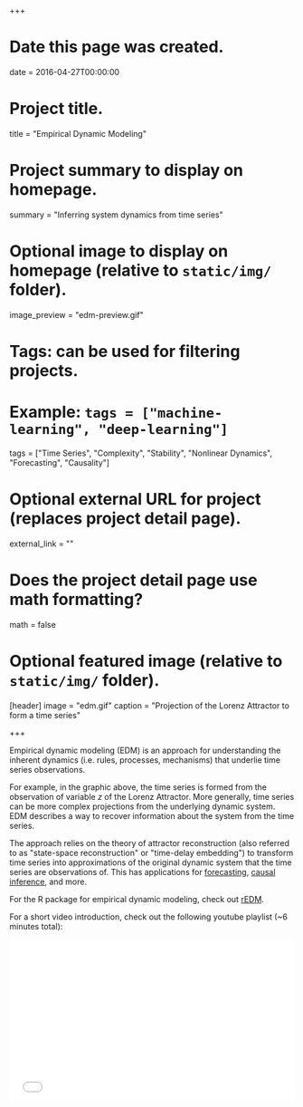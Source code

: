 +++
# Date this page was created.
date = 2016-04-27T00:00:00

# Project title.
title = "Empirical Dynamic Modeling"

# Project summary to display on homepage.
summary = "Inferring system dynamics from time series"

# Optional image to display on homepage (relative to `static/img/` folder).
image_preview = "edm-preview.gif"

# Tags: can be used for filtering projects.
# Example: `tags = ["machine-learning", "deep-learning"]`
tags = ["Time Series", "Complexity", "Stability", "Nonlinear Dynamics", "Forecasting", "Causality"]

# Optional external URL for project (replaces project detail page).
external_link = ""

# Does the project detail page use math formatting?
math = false

# Optional featured image (relative to `static/img/` folder).
[header]
image = "edm.gif"
caption = "Projection of the Lorenz Attractor to form a time series"

+++

Empirical dynamic modeling (EDM) is an approach for understanding the inherent dynamics (i.e. rules, processes, mechanisms) that underlie time series observations.

For example, in the graphic above, the time series is formed from the observation of variable $z$ of the Lorenz Attractor. More generally, time series can be more complex projections from the underlying dynamic system. EDM describes a way to recover information about the system from the time series.

The approach relies on the theory of attractor reconstruction (also referred to as "state-space reconstruction" or "time-delay embedding") to transform time series into approximations of the original dynamic system that the time series are observations of. This has applications for [forecasting](/project/forecasting/), [causal inference](/project/causality/), and more.

For the R package for empirical dynamic modeling, check out [rEDM](https://github.com/ha0ye/rEDM).

For a short video introduction, check out the following youtube playlist (~6 minutes total):
<div style="position: relative; padding-bottom: 56.25%; height: 0; overflow: hidden;">
  <iframe src="//www.youtube.com/embed/videoseries\?list=PL-SSmlAMhY3bnogGTe2tf7hpWpl508pZZ" style="position: absolute; top: 0; left: 0; width: 100%; height: 100%; border:0;" allowfullscreen title="YouTube Video"></iframe>
</div>
